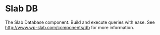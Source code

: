 # Slab DB

The Slab Database component. Build and execute queries with ease. See http://www.wp-slab.com/components/db for more information.
